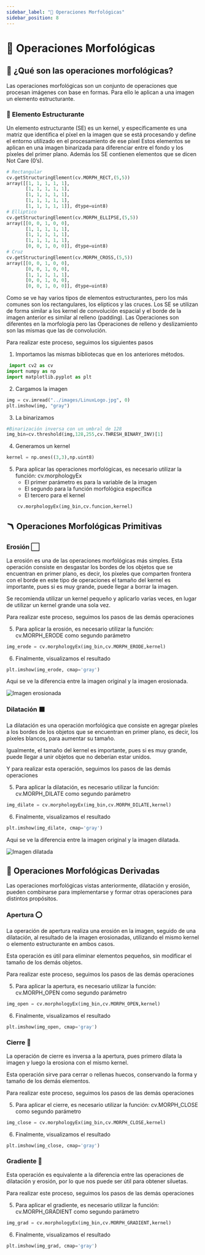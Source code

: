 ```yaml
---
sidebar_label: "🐼 Operaciones Morfológicas"
sidebar_position: 8
---
```


# 🐼 Operaciones Morfológicas

## 📝 ¿Qué son las operaciones morfológicas?

Las operaciones morfológicas son un conjunto de operaciones que procesan imágenes con base en formas. Para ello le aplican a una imagen un elemento estructurante.

### 🔳 Elemento Estructurante

Un elemento estructurante (SE) es un kernel, y específicamente es una matriz que identifica el píxel en la imagen que se está procesando y define el entorno utilizado en el procesamiento de ese píxel
Estos elementos se aplican en una imagen binarizada para diferenciar entre el fondo y los píxeles del primer plano. Además los SE contienen elementos que se dicen Not Care (0’s).

```Python title="Ejemplos de un elemento estructurante"
# Rectangular
cv.getStructuringElement(cv.MORPH_RECT,(5,5))
array([[1, 1, 1, 1, 1],
       [1, 1, 1, 1, 1],
       [1, 1, 1, 1, 1],
       [1, 1, 1, 1, 1],
       [1, 1, 1, 1, 1]], dtype=uint8)
# Elliptico
cv.getStructuringElement(cv.MORPH_ELLIPSE,(5,5))
array([[0, 0, 1, 0, 0],
       [1, 1, 1, 1, 1],
       [1, 1, 1, 1, 1],
       [1, 1, 1, 1, 1],
       [0, 0, 1, 0, 0]], dtype=uint8)
# Cruz
cv.getStructuringElement(cv.MORPH_CROSS,(5,5))
array([[0, 0, 1, 0, 0],
       [0, 0, 1, 0, 0],
       [1, 1, 1, 1, 1],
       [0, 0, 1, 0, 0],
       [0, 0, 1, 0, 0]], dtype=uint8)
```

Como se ve hay varios tipos de elementos estructurantes, pero los más comunes son los rectangulares, los elípticos y las cruces.
Los SE se utilizan de forma similar a los kernel de convolución espacial y el borde de la imagen anterior es similar al relleno (padding). Las Operaciones son diferentes en la morfología pero las Operaciones de relleno y deslizamiento son las mismas que las de convolución.

Para realizar este proceso, seguimos los siguientes pasos

1. Importamos las mismas bibliotecas que en los anteriores métodos.

```python title="Importar bibliotecas"
 import cv2 as cv
import numpy as np
import matplotlib.pyplot as plt
```

2. Cargamos la imagen

```python title="Leer imagen"
img = cv.imread("../images/LinuxLogo.jpg", 0)
plt.imshow(img, "gray")
```

3. La binarizamos

```python title="Binarizar imagen"
#Binarización inversa con un umbral de 128
img_bin=cv.threshold(img,128,255,cv.THRESH_BINARY_INV)[1]
```

4. Generamos un kernel

```python title="Definir kernel"
kernel = np.ones((3,3),np.uint8)
```

5. Para aplicar las operaciones morfológicas, es necesario utilizar la función: cv.morphologyEx
   - El primer parámetro es para la variable de la imagen
   - El segundo para la función morfológica específica
   - El tercero para el kernel

```python title="Función morfológica"
    cv.morphologyEx(img_bin,cv.funcion,kernel)
```

## 🪃 Operaciones Morfológicas Primitivas

### Erosión ⬜

La erosión es una de las operaciones morfológicas más simples. Esta operación consiste en desgastar los bordes de los objetos que se encuentran en primer plano, es decir, los píxeles que comparten frontera con el borde en este tipo de operaciones el tamaño del kernel es importante, pues si es muy grande, puede llegar a borrar la imagen.

Se recomienda utilizar un kernel pequeño y aplicarlo varias veces, en lugar de utilizar un kernel grande una sola vez.

Para realizar este proceso, seguimos los pasos de las demás operaciones

5. Para aplicar la erosión, es necesario utilizar la función: cv.MORPH_ERODE como segundo parámetro

```python title="Aplica función de erosión"
img_erode = cv.morphologyEx(img_bin,cv.MORPH_ERODE,kernel)
```

6. Finalmente, visualizamos el resultado

```python title="Plotear imagen"
plt.imshow(img_erode, cmap='gray')
```

Aqui se ve la diferencia entre la imagen original y la imagen erosionada.

![Imagen erosionada](/img/procesamiento-de-imagenes/imagenes/opmorf/erode.png)

### Dilatación ⬛

La dilatación es una operación morfológica que consiste en agregar píxeles a los bordes de los objetos que se encuentran en primer plano, es decir, los píxeles blancos, para aumentar su tamaño.

Igualmente, el tamaño del kernel es importante, pues si es muy grande, puede llegar a unir objetos que no deberían estar unidos.

Y para realizar esta operación, seguimos los pasos de las demás operaciones

5. Para aplicar la dilatación, es necesario utilizar la función: cv.MORPH_DILATE como segundo parámetro

```python title="Aplica función de dilatación"
img_dilate = cv.morphologyEx(img_bin,cv.MORPH_DILATE,kernel)
```

6. Finalmente, visualizamos el resultado

```python title="Plotear imagen"
plt.imshow(img_dilate, cmap='gray')
```

Aqui se ve la diferencia entre la imagen original y la imagen dilatada.

![Imagen dilatada](/img/procesamiento-de-imagenes/imagenes/opmorf/dil.png)

## 🎨 Operaciones Morfológicas Derivadas

Las operaciones morfológicas vistas anteriormente, dilatación y erosión, pueden combinarse para implementarse y formar otras operaciones para distintos propósitos.

### Apertura ⭕

La operación de apertura realiza una erosión en la imagen, seguido de una dilatación, al resultado de la imagen erosionadas, utilizando el mismo kernel o elemento estructurante en ambos casos.

Esta operación es útil para eliminar elementos pequeños, sin modificar el tamaño de los demás objetos.

Para realizar este proceso, seguimos los pasos de las demás operaciones

5. Para aplicar la apertura, es necesario utilizar la función: cv.MORPH_OPEN como segundo parámetro

```python title="Aplica función de apertura"
img_open = cv.morphologyEx(img_bin,cv.MORPH_OPEN,kernel)
```

6. Finalmente, visualizamos el resultado

```python title="Plotear imagen"
plt.imshow(img_open, cmap='gray')
```

### Cierre 🔴

La operación de cierre es inversa a la apertura, pues primero dilata la imagen y luego la erosiona con el mismo kernel.

Esta operación sirve para cerrar o rellenas huecos, conservando la forma y tamaño de los demás elementos.

Para realizar este proceso, seguimos los pasos de las demás operaciones

5. Para aplicar el cierre, es necesario utilizar la función: cv.MORPH_CLOSE como segundo parámetro

```python title="Aplica función de cierre"
img_close = cv.morphologyEx(img_bin,cv.MORPH_CLOSE,kernel)
```

6. Finalmente, visualizamos el resultado

```python title="Plotear imagen"
plt.imshow(img_close, cmap='gray')
```

### Gradiente 🔲

Esta operación es equivalente a la diferencia entre las operaciones de dilatación y erosión, por lo que nos puede ser útil para obtener siluetas.

Para realizar este proceso, seguimos los pasos de las demás operaciones

5. Para aplicar el gradiente, es necesario utilizar la función: cv.MORPH_GRADIENT como segundo parámetro

```python title="Aplica función gradiente"
img_grad = cv.morphologyEx(img_bin,cv.MORPH_GRADIENT,kernel)
```

6. Finalmente, visualizamos el resultado

```python title="Plotear imagen"
plt.imshow(img_grad, cmap='gray')
```
